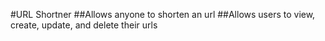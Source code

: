 #URL Shortner
##Allows anyone to shorten an url
##Allows users to view, create, update, and delete their urls

